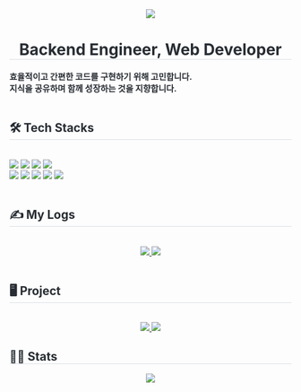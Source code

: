<div align= "center">
    <img src="https://capsule-render.vercel.app/api?type=waving&color=auto&height=180&text=Hi%20there!%20I'm%20Suyeon😊&animation=blink&fontColor=000000&fontSize=60" />
</div>
<div align= "center"> 
    <h1 style="border-bottom: 1px solid #d8dee4; color: #282d33;"> Backend Engineer, Web Developer </h1>  
    <div style="font-weight: 700; font-size: 15px; text-align: left; color: #282d33;"> 
        효율적이고 간편한 코드를 구현하기 위해 고민합니다.<br/>   
        지식을 공유하며 함께 성장하는 것을 지향합니다. 
    </div> 
</div>
<br> 
<div style="text-align: left;">
    <h2 style="border-bottom: 1px solid #d8dee4; color: #282d33;"> 🛠️ Tech Stacks </h2> <br> 
    <div style="margin: 0 auto; text-align: left;" align= "center"> 
        <img src="https://img.shields.io/badge/Java-007396?style=for-the-badge&logo=Java&logoColor=white">
        <img src="https://img.shields.io/badge/Spring-6DB33F?style=for-the-badge&logo=Spring&logoColor=white">
        <img src="https://img.shields.io/badge/Spring Boot-6DB33F?style=for-the-badge&logo=Spring Boot&logoColor=white">
        <img src="https://img.shields.io/badge/MariaDB-003545?style=for-the-badge&logo=MariaDB&logoColor=white"><br/>
        <img src="https://img.shields.io/badge/Javascript-F7DF1E?style=for-the-badge&logo=Javascript&logoColor=white">
        <img src="https://img.shields.io/badge/jQuery-0769AD?style=for-the-badge&logo=jQuery&logoColor=white">
        <img src="https://img.shields.io/badge/HTML5-E34F26?style=for-the-badge&logo=HTML5&logoColor=white">
        <img src="https://img.shields.io/badge/CSS3-1572B6?style=for-the-badge&logo=CSS3&logoColor=white">
        <img src="https://img.shields.io/badge/Github-181717?style=for-the-badge&logo=Github&logoColor=white">
    </div>
</div>
<br> 
<div style="text-align: left;">
    <h2 style="border-bottom: 1px solid #d8dee4; color: #282d33;"> ✍️ My Logs </h2> <br> 
    <div align= "center"> 
        <a href=https://co-do.tistory.com/> <img src="https://img.shields.io/badge/Study_Blog-FFC6AC?style=for-the-badge&logo=Tistory&logoColor=white&link=https://co-do.tistory.com/"> </a>
        <a href=https://sy-lee9.notion.site/Lee-suyeon-a7a4a0b94e5a4caab84df03c0e7b6144?pvs=4> <img src="https://img.shields.io/badge/Portfolio-9AC5F4?style=for-the-badge&logo=Notion&logoColor=white&link=https://sy-lee9.notion.site/Lee-suyeon-a7a4a0b94e5a4caab84df03c0e7b6144?pvs=4"> </a>
    </div>
</div>
<br> 
<div style="text-align: left;">
    <h2 style="border-bottom: 1px solid #d8dee4; color: #282d33;"> 🖥️ Project </h2> <br> 
    <div align= "center"> 
        <a href="https://github.com/sy-lee9/FinalPorject_InfinityBook.git"/> <img src="https://img.shields.io/badge/Infinity_Book-22A699?style=for-the-badge&logoColor=white"> </a>         
        <a href="https://github.com/sy-lee9/SemiProject_CarrotFarm.git"/> <img src="https://img.shields.io/badge/Carrot_Farm-FF8551?style=for-the-badge&logoColor=white"> </a>
    </div>
</div>
<div style="text-align: left;"> 
    <h2 style="border-bottom: 1px solid #d8dee4; color: #282d33;"> 👩‍💻 Stats </h2> 
    <div align= "center">  
        <img src="https://github-readme-stats.vercel.app/api/top-langs/?username=sy-lee9&layout=compact&bg_color=180,fafaf5,00000000&title_color=000000&text_color=000000"/> 
    </div> 
</div>
    
